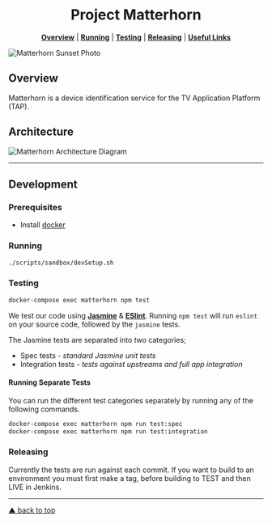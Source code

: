 <h1 align="center">Project Matterhorn</h1>

<p align="center">
<b><a href="#overview">Overview</a></b>
|
<b><a href="#running">Running</a></b>
|
<b><a href="#testing">Testing</a></b>
|
<b><a href="#releasing">Releasing</a></b>
|
<b><a href="#links">Useful Links</a></b>
</p>

![Matterhorn Sunset Photo](https://camo.githubusercontent.com/4ba74aa26b2968585c8516052e3f9f66623ee5c0/68747470733a2f2f616e746f696e656c616272616e6368652e66696c65732e776f726470726573732e636f6d2f323031322f30392f6d6174746572686f726e2d322e6a7067)

## Overview

Matterhorn is a device identification service for the TV Application Platform (TAP).

## Architecture

![Matterhorn Architecture Diagram](https://goo.gl/vuV2ZF)

---

## Development

### Prerequisites
* Install [docker](https://docker.github.io/engine/installation/)

### Running

```bash
./scripts/sandbox/devSetup.sh
```

### Testing

```bash
docker-compose exec matterhorn npm test
```

We test our code using [**Jasmine**](http://jasmine.github.io)
& [**ESlint**](http://eslint.org). Running
`npm test` will run `eslint` on your source code, followed by the
`jasmine` tests.

The Jasmine tests are separated into _two_ categories;

+ Spec tests - _standard Jasmine unit tests_
+ Integration tests - _tests against upstreams and full app integration_

#### Running Separate Tests ####

You can run the different test categories separately by running any of
the following commands.

```bash
docker-compose exec matterhorn npm run test:spec
docker-compose exec matterhorn npm run test:integration
```

### Releasing

Currently the tests are run against each commit.
If you want to build to an environment you must first make a tag, before building to TEST and then LIVE in Jenkins.

---

[▲ back to top](#readme)
